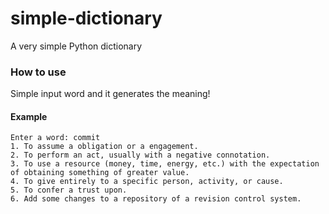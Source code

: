 # simple-dictionary
A very simple Python dictionary

### How to use
Simple input word and it generates the meaning!

#### Example
```
Enter a word: commit
1. To assume a obligation or a engagement.
2. To perform an act, usually with a negative connotation.
3. To use a resource (money, time, energy, etc.) with the expectation of obtaining something of greater value.
4. To give entirely to a specific person, activity, or cause.
5. To confer a trust upon.
6. Add some changes to a repository of a revision control system.
```
